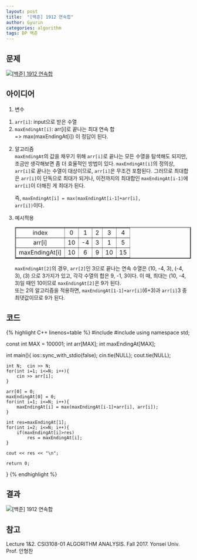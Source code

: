 ```yaml
---
layout: post
title:  "[백준] 1912 연속합"
author: Gyurin
categories: algorithm
tags: DP 백준
---
```


## 문제
<a href="https://www.acmicpc.net/problem/1912" target="blank">
  <img src="{{ site.baseurl }}/assets/algorithm/백준_1912_문제.png" title="[백준] 1912 연속합">
</a>

## 아이디어
1. 변수 <br>
1) `arr[i]`: input으로 받은 수열 <br>
2) `maxEndingAt[i]`: arr[i]로 끝나는 최대 연속 합 <br>
    => max(maxEndingAt[i]) 이 정답이 된다.

2. 알고리즘<br>
    `maxEndingAt`의 값을 채우기 위해 `arr[i]`로 끝나는 모든 수열을 탐색해도 되지만, 조금만 생각해보면 좀 더 효율적인 방법이 있다. `maxEndingAt[i]`의 정의상, `arr[i]`로 끝나는 수열이 대상이므로, `arr[i]`은 무조건 포함된다. 그러므로 최대합은 `arr[i]`이 단독으로 최대가 되거나, 이전까지의 최대합인 `maxEndingAt[i-1]`에 `arr[i]`이 더해진 게 최대가 된다.<br>

    즉, <code>maxEndingAt[i] = max(maxEndingAt[i-1]+arr[i], arr[i])</code>이다.

3. 예시적용<br>
    <table border="2px" style="text-align: center;">
        <tr>
            <td> index </td>
            <td> 0 </td>
            <td> 1 </td>
            <td> 2 </td>
            <td> 3 </td>
            <td> 4 </td>
        </tr>
        <tr>
            <td> arr[i] </td>
            <td> 10 </td>
            <td> -4 </td>
            <td> 3 </td>
            <td> 1 </td>
            <td> 5 </td>
        </tr>
        <tr>
            <td> maxEndingAt[i] </td>
            <td> 10 </td>
            <td> 6 </td>
            <td> 9 </td>
            <td> 10 </td>
            <td> 15 </td>
        </tr>
    </table>

    `maxEndingAt[2]`의 경우, `arr[2]`인 3으로 끝나는 연속 수열은 (10, -4, 3), (-4, 3), (3) 으로 3가지가 있고, 각각 수열의 합은 9, -1, 3이다.
    이 때, 최대는 (10, -4, 3)일 때인 10이므로 `maxEndingAt[2]`은 9가 된다.<br>
    또는 2의 알고리즘을 적용하면, `maxEndingAt[1-1]+arr[i]`(6+3)과 `arr[i]`3 중 최댓값이므로 9가 된다.<br>





## 코드

{% highlight C++ linenos=table %}
#include <iostream>
#include <cmath>
using namespace std;

const int MAX = 100001;
int arr[MAX];
int maxEndingAt[MAX];

int main(){
    ios::sync_with_stdio(false);
    cin.tie(NULL);  cout.tie(NULL);

    int N;  cin >> N;
    for(int i=1; i<=N; i++){
        cin >> arr[i];
    }

    arr[0] = 0;
    maxEndingAt[0] = 0;
    for(int i=1; i<=N; i++){
        maxEndingAt[i] = max(maxEndingAt[i-1]+arr[i], arr[i]);
    }

    int res=maxEndingAt[1];
    for(int i=2; i<=N; i++){
        if(maxEndingAt[i]>res)
            res = maxEndingAt[i];
    }

    cout << res << "\n";

    return 0;
}
{% endhighlight %}

## 결과
<img src="/assets/images/algorithm/백준_1912_결과.png" title="[백준] 1912 연속합">

## 참고
Lecture 1&2. CSI3108-01 ALGORITHM ANALYSIS. Fall 2017. Yonsei Univ.<br>
Prof. 안형찬